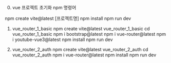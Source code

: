 0. vue 프로젝트 초기화 npm 명령어

npm create vite@latest [프로젝트명]
npm install
npm run dev

1. vue_router_1_basic
npm create vite@latest vue_router_1_basic
cd vue_router_1_basic
npm i bootstrap@latest
npm i vue-router@latest
npm i youtube-vue3@latest
npm install
npm run dev

2. vue_router_2_auth
npm create vite@latest vue_router_2_auth
cd vue_router_2_auth
npm i vue-router@latest
npm install
npm run dev